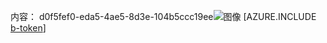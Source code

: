 内容： d0f5fef0-eda5-4ae5-8d3e-104b5ccc19ee![图像](7345760b-924e-41d9-aece-491f62d13155.png)
[AZURE.INCLUDE [b-token](2567fa8a-1c52-4d6f-8177-598d8cff90b5.md)]
